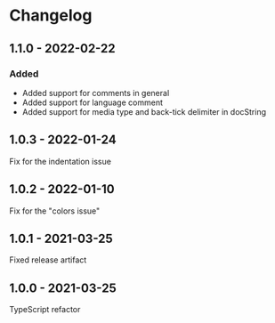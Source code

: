 # Changelog

## 1.1.0 - 2022-02-22

### Added

- Added support for comments in general
- Added support for language comment
- Added support for media type and back-tick delimiter in docString

## 1.0.3 - 2022-01-24

Fix for the indentation issue

## 1.0.2 - 2022-01-10

Fix for the "colors issue"

## 1.0.1 - 2021-03-25

Fixed release artifact

## 1.0.0 - 2021-03-25

TypeScript refactor
